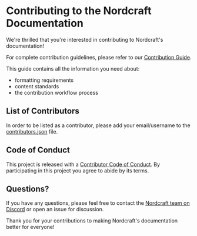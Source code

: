 # Contributing to the Nordcraft Documentation

We're thrilled that you're interested in contributing to Nordcraft's documentation!

For complete contribution guidelines, please refer to our [Contribution Guide](/docs/guides/contribution/index.md).

This guide contains all the information you need about:

- formatting requirements
- content standards
- the contribution workflow process

## List of Contributors

In order to be listed as a contributor, please add your email/username to the [contributors.json](/proxy/contributors.json) file.

## Code of Conduct

This project is released with a [Contributor Code of Conduct](CODE_OF_CONDUCT.md). By participating in this project you agree to abide by its terms.

## Questions?

If you have any questions, please feel free to contact the [Nordcraft team on Discord](https://discord.gg/nordcraft) or open an issue for discussion.

Thank you for your contributions to making Nordcraft's documentation better for everyone!
